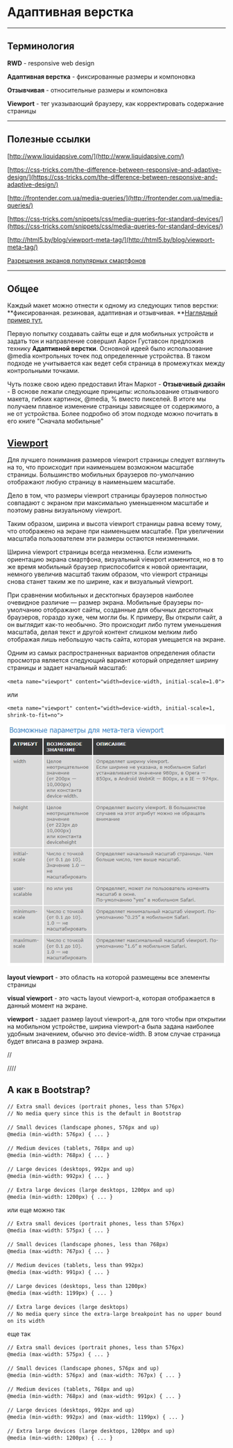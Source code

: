 # Адаптивная верстка

---

## Терминология

**RWD** -  responsive web design

**Адаптивная верстка** - фиксированные размеры и компоновка

**Отзывчивая** - относительные размеры и компоновка

**Viewport** - тег указывающий браузеру, как корректировать содержание страницы

---

## Полезные ссылки

[http://www.liquidapsive.com/](http://www.liquidapsive.com/)

[https://css-tricks.com/the-difference-between-responsive-and-adaptive-design/](https://css-tricks.com/the-difference-between-responsive-and-adaptive-design/)

[http://frontender.com.ua/media-queries/](http://frontender.com.ua/media-queries/)

[https://css-tricks.com/snippets/css/media-queries-for-standard-devices/](https://css-tricks.com/snippets/css/media-queries-for-standard-devices/)

[http://html5.by/blog/viewport-meta-tag/](http://html5.by/blog/viewport-meta-tag/)

[Разрешения экранов популярных смартфонов](http://myresolutionis.ru/page/smapage.php)

---

## Общее

Каждый макет можно отнести к одному из следующих типов верстки: **фиксированная. резиновая, адаптивная и отзывчивая. **[Наглядный пример тут.](http://www.liquidapsive.com/)

Первую попытку создавать сайты еще и для мобильных устройств и задать тон и направление совершил Аарон Густавсон предложив технику **Адаптивной верстки**. Основной идеей было использование @media контрольных точек под определенные устройства. В таком подходе не учитывается как ведет себя страница в промежутках между контрольными точками.

Чуть позже свою идею предоставил Итан Маркот - **Отзывчивый дизайн** - В основе лежали следующие принципы: использование отзывчивого макета, гибких картинок, @media, % вместо пикселей. В итоге мы получаем плавное изменение страницы зависящее от содержимого, а не от устройства. Более подробно об этом подходе можно почитать в его книге "Сначала мобильные"

## [Viewport](https://www.quirksmode.org/mobile/viewports2.html)

Для лучшего понимания размеров viewport страницы следует взглянуть на то, что происходит при наименьшем возможном масштабе страницы. Большинство мобильных браузеров по-умолчанию отображают любую страницу в наименьшем масштабе.

Дело в том, что размеры viewport страницы браузеров полностью совпадают с экраном при максимально уменьшенном масштабе и поэтому равны визуальному viewport.

Таким образом, ширина и высота viewport страницы равна всему тому, что отображено на экране при наименьшем масштабе. При увеличении масштаба пользователем эти размеры остаются неизменными.

Ширина viewport страницы всегда неизменна. Если изменить ориентацию экрана смартфона, визуальный viewport изменится, но в то же время мобильный браузер приспособится к новой ориентации, немного увеличив масштаб таким образом, что viewport страницы снова станет таким же по ширине, как и визуальный viewport.

При сравнении мобильных и десктопных браузеров наиболее очевидное различие — размер экрана. Мобильные браузеры по-умолчанию отображают сайты, созданные для обычных десктопных браузеров, гораздо хуже, чем могли бы. К примеру, Вы открыли сайт, а он выглядит как-то необычно. Это происходит либо путем уменьшения масштаба, делая текст и другой контент слишком мелким либо отображая лишь небольшую часть сайта, которая умещается на экране.

Одним из самых распространенных вариантов определения области просмотра является следующий вариант который определяет ширину страницы и задает начальный масштаб:

`<meta name="viewport" content="width=device-width, initial-scale=1.0">`

или

```
<meta name="viewport" content="width=device-width, initial-scale=1, shrink-to-fit=no">
```

![](/assets/Viewport.png)

**layout viewport** - это область на которой размещены все элементы страницы

**visual viewport** - это часть layout viewport-а, которая отображается в данный момент на экране.

**viewport** - задает размер layout viewport-а, для того чтобы при открытии на мобильном устройстве, ширина viewport-a была задана наиболее удобным значением, обычно это device-width. В этом случае страница будет вписана в размер экрана.

//

////

## А как в Bootstrap?

```
// Extra small devices (portrait phones, less than 576px)
// No media query since this is the default in Bootstrap

// Small devices (landscape phones, 576px and up)
@media (min-width: 576px) { ... }

// Medium devices (tablets, 768px and up)
@media (min-width: 768px) { ... }

// Large devices (desktops, 992px and up)
@media (min-width: 992px) { ... }

// Extra large devices (large desktops, 1200px and up)
@media (min-width: 1200px) { ... }
```

или еще можно так

```
// Extra small devices (portrait phones, less than 576px)
@media (max-width: 575px) { ... }

// Small devices (landscape phones, less than 768px)
@media (max-width: 767px) { ... }

// Medium devices (tablets, less than 992px)
@media (max-width: 991px) { ... }

// Large devices (desktops, less than 1200px)
@media (max-width: 1199px) { ... }

// Extra large devices (large desktops)
// No media query since the extra-large breakpoint has no upper bound on its width
```

еще так

```
// Extra small devices (portrait phones, less than 576px)
@media (max-width: 575px) { ... }

// Small devices (landscape phones, 576px and up)
@media (min-width: 576px) and (max-width: 767px) { ... }

// Medium devices (tablets, 768px and up)
@media (min-width: 768px) and (max-width: 991px) { ... }

// Large devices (desktops, 992px and up)
@media (min-width: 992px) and (max-width: 1199px) { ... }

// Extra large devices (large desktops, 1200px and up)
@media (min-width: 1200px) { ... }
```



